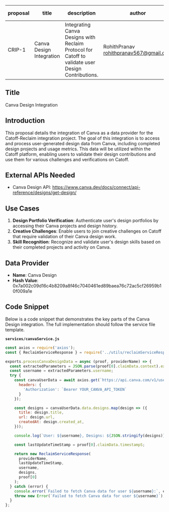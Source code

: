 | proposal | title              | description                   | author                     | discussions-to | status | type        | category | created    | requires |
|----------|--------------------|-------------------------------|----------------------------|----------------|--------|-------------|----------|------------|----------|
| CRIP-1   | Canva Design Integration |Integrating Canva Designs with Reclaim Protocol for Catoff to validate user Design Contributions.|  RohithPranav <rohithpranav567@gmail.com> |                | Draft  | Integration | CRIP     | 2024-06-23 |          |

## Title

Canva Design Integration

## Introduction

This proposal details the integration of Canva as a data provider for the Catoff-Reclaim integration project. The goal of this integration is to access and process user-generated design data from Canva, including completed design projects and usage metrics. This data will be utilized within the Catoff platform, enabling users to validate their design contributions and use them for various challenges and verifications on Catoff.

## External APIs Needed

- Canva Design API: https://www.canva.dev/docs/connect/api-reference/designs/get-design/

## Use Cases

1. **Design Portfolio Verification**: Authenticate user's design portfolios by accessing their Canva projects and design history.
2. **Creative Challenges**: Enable users to join creative challenges on Catoff that require validation of their Canva design work.
3. **Skill Recognition**: Recognize and validate user's design skills based on their completed projects and activity on Canva.

## Data Provider

- **Name**: Canva Design
- **Hash Value**: 0x7a002c09d16c4b8209a8f46c7040461ed89baea76c72ac5cf26959b10f009a1e

## Code Snippet

Below is a code snippet that demonstrates the key parts of the Canva Design integration. The full implementation should follow the service file template.

**`services/canvaService.js`**

```javascript
const axios = require('axios');
const { ReclaimServiceResponse } = require('../utils/reclaimServiceResponse');

exports.processCanvaDesignData = async (proof, providerName) => {
  const extractedParameters = JSON.parse(proof[0].claimData.context).extractedParameters;
  const username = extractedParameters.username; 
  try {
    const canvaUserData = await axios.get(`https://api.canva.com/v1/users/${username}/designs`, {
      headers: {
        'Authorization': `Bearer YOUR_CANVA_API_TOKEN`
      }
    });

    const designs = canvaUserData.data.designs.map(design => ({
      title: design.title,
      url: design.url,
      createdAt: design.created_at,
    }));

    console.log(`User: ${username}, Designs: ${JSON.stringify(designs)}`);

    const lastUpdateTimeStamp = proof[0].claimData.timestampS;

    return new ReclaimServiceResponse(
      providerName,
      lastUpdateTimeStamp,
      username,
      designs,
      proof[0]
    );
  } catch (error) {
    console.error(`Failed to fetch Canva data for user ${username}:`, error);
    throw new Error(`Failed to fetch Canva data for user ${username}`);
  }
};

```

